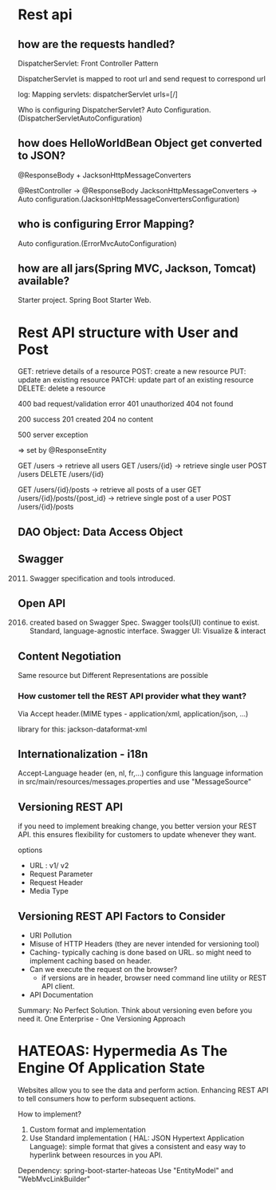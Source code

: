 # Rest api

## how are the requests handled?
DispatcherServlet: Front Controller Pattern

DispatcherServlet is mapped to root url and send request to correspond url

log: Mapping servlets: dispatcherServlet urls=[/]

Who is configuring DispatcherServlet? Auto Configuration.(DispatcherServletAutoConfiguration)

## how does HelloWorldBean Object get converted to JSON?
@ResponseBody + JacksonHttpMessageConverters

@RestController -> @ResponseBody
JacksonHttpMessageConverters -> Auto configuration.(JacksonHttpMessageConvertersConfiguration)

## who is configuring Error Mapping?
Auto configuration.(ErrorMvcAutoConfiguration)

## how are all jars(Spring MVC, Jackson, Tomcat) available?
Starter project. Spring Boot Starter Web.

# Rest API structure with User and Post

GET: retrieve details of a resource
POST: create a new resource
PUT: update an existing resource
PATCH: update part of an existing resource
DELETE: delete a resource

400 bad request/validation error
401 unauthorized
404 not found

200 success
201 created
204 no content

500 server exception

=> set by @ResponseEntity


GET /users -> retrieve all users
GET /users/{id} -> retrieve single user
POST /users
DELETE /users/{id}

GET /users/{id}/posts -> retrieve all posts of a user
GET /users/{id}/posts/{post_id} -> retrieve single post of a user
POST /users/{id}/posts

## DAO Object: Data Access Object

## Swagger 
2011. Swagger specification and tools introduced.

## Open API
2016. created based on Swagger Spec. Swagger tools(UI) continue to exist.
Standard, language-agnostic interface. Swagger UI: Visualize & interact

## Content Negotiation

Same resource but Different Representations are possible

### How customer tell the REST API provider what they want?
Via Accept header.(MIME types - application/xml, application/json, ...)

library for this: jackson-dataformat-xml

## Internationalization - i18n
Accept-Language header (en, nl, fr,...)
configure this language information in src/main/resources/messages.properties
and use "MessageSource"

## Versioning REST API

if you need to implement breaking change, you better version your REST API. 
this ensures flexibility for customers to update whenever they want. 

options
- URL : v1/ v2
- Request Parameter 
- Request Header
- Media Type

## Versioning REST API Factors to Consider
- URI Pollution
- Misuse of HTTP Headers (they are never intended for versioning tool)
- Caching- typically caching is done based on URL. so might need to implement caching based on header.
- Can we execute the request on the browser? 
	- if versions are in header, browser need command line utility or REST API client.
- API Documentation

Summary: No Perfect Solution. Think about versioning even before you need it. 
One Enterprise - One Versioning Approach


# HATEOAS: Hypermedia As The Engine Of Application State

Websites allow you to see the data and perform action.
Enhancing REST API to tell consumers how to perform subsequent actions.

How to implement?
1. Custom format and implementation
2. Use Standard implementation ( HAL: JSON Hypertext Application Language): simple format that gives
a consistent and easy way to hyperlink between resources in you API.

Dependency: spring-boot-starter-hateoas
Use "EntityModel" and "WebMvcLinkBuilder"


